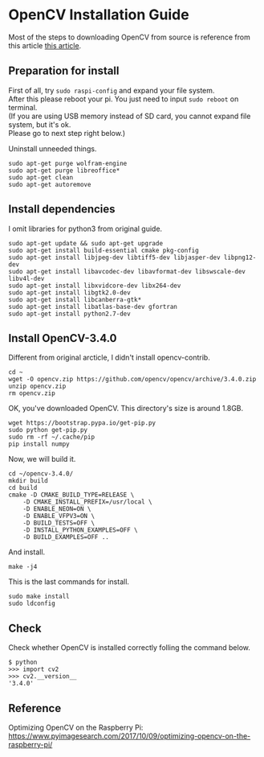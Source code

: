 
# OpenCV Installation Guide

Most of the steps to downloading OpenCV from source is reference from this article [this article](https://www.pyimagesearch.com/2017/10/09/optimizing-opencv-on-the-raspberry-pi/).  
 

## Preparation for install  

First of all, try  ```sudo raspi-config``` and expand your file system.  
After this please reboot your pi. You just need to input ```sudo reboot``` on terminal.  
(If you are using USB memory instead of SD card, you cannot expand file system, but it's ok.  
Please go to next step right below.)  

Uninstall unneeded things.  
```shell
sudo apt-get purge wolfram-engine
sudo apt-get purge libreoffice*
sudo apt-get clean
sudo apt-get autoremove
```

## Install dependencies  
I omit libraries for python3 from original guide.  
```shell
sudo apt-get update && sudo apt-get upgrade  
sudo apt-get install build-essential cmake pkg-config  
sudo apt-get install libjpeg-dev libtiff5-dev libjasper-dev libpng12-dev  
sudo apt-get install libavcodec-dev libavformat-dev libswscale-dev libv4l-dev  
sudo apt-get install libxvidcore-dev libx264-dev  
sudo apt-get install libgtk2.0-dev  
sudo apt-get install libcanberra-gtk*  
sudo apt-get install libatlas-base-dev gfortran  
sudo apt-get install python2.7-dev  
```

## Install OpenCV-3.4.0  

Different from original arcticle, I didn't install opencv-contrib.  
```shell
cd ~
wget -O opencv.zip https://github.com/opencv/opencv/archive/3.4.0.zip
unzip opencv.zip
rm opencv.zip
```
OK, you've downloaded OpenCV.
This directory's size is around 1.8GB.  
```shell
wget https://bootstrap.pypa.io/get-pip.py  
sudo python get-pip.py  
sudo rm -rf ~/.cache/pip  
pip install numpy  
```
Now, we will build it.  
```shell
cd ~/opencv-3.4.0/  
mkdir build  
cd build  
cmake -D CMAKE_BUILD_TYPE=RELEASE \  
    -D CMAKE_INSTALL_PREFIX=/usr/local \  
    -D ENABLE_NEON=ON \  
    -D ENABLE_VFPV3=ON \  
    -D BUILD_TESTS=OFF \  
    -D INSTALL_PYTHON_EXAMPLES=OFF \  
    -D BUILD_EXAMPLES=OFF ..  
```
And install.  
```shell    
make -j4  
```
This is the last commands for install.  
```shell
sudo make install
sudo ldconfig
```

## Check
Check whether OpenCV is installed correctly folling the command below.  

```
$ python  
>>> import cv2
>>> cv2.__version__
'3.4.0'
```

## Reference  
Optimizing OpenCV on the Raspberry Pi:  
https://www.pyimagesearch.com/2017/10/09/optimizing-opencv-on-the-raspberry-pi/ 
